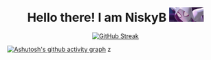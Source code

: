 <h1 align="center">Hello there! I am NiskyB <img src="./giphy.gif" width="80"></h1>

<div align="center">

[![GitHub Streak](https://github-readme-streak-stats.herokuapp.com?user=NiskyB&theme=radical)](https://git.io/streak-stats)

</div>

[![Ashutosh's github activity graph](https://activity-graph.herokuapp.com/graph?username=NiskyB&theme=redical)](https://github.com/ashutosh00710/github-readme-activity-graph)
z
